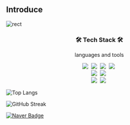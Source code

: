 ## Introduce
![rect](https://capsule-render.vercel.app/api?type=rect&color=gradient&text=Hello,World🐶&fontAlign=30&fontSize=30&textBg=true&desc=I'M%20HyunSeok%20Seo&descAlign=60&descAlignY=50)

<h3 align="center">🛠️ Tech Stack 🛠️</h3>
<p align="center">languages and tools</p>

<p align="center">
  <img src="https://img.shields.io/badge/HTML-E34F26?style=flat-square&logo=HTML5&logoColor=white"/>&nbsp
  <img src="https://img.shields.io/badge/CSS-1572B6?style=flat-square&logo=CSS3&logoColor=white"/>&nbsp
  <img src="https://img.shields.io/badge/JavaScript-F7DF1E?style=flat-square&logo=JavaScript&logoColor=black"/>&nbsp
  <img src="https://img.shields.io/badge/React-61DAFB?style=flat-square&logo=react&logoColor=black"/>&nbsp
  <br>
  <img src="https://img.shields.io/badge/Java-006D5C?style=flat-square&logo=java&logoColor=white"/>&nbsp
  <img src="https://img.shields.io/badge/Spring-6DB33F?style=flat-square&logo=spring&logoColor=white"/>&nbsp
  <br>
  <img src="https://img.shields.io/badge/MySQL-4479A1?style=flat-square&logo=mysql&logoColor=white"/>&nbsp
  <img src="https://img.shields.io/badge/Oracle-F80000?style=flat-square&logo=oracle&logoColor=white"/>&nbsp
</p>

![Top Langs](https://github-readme-stats.vercel.app/api/top-langs/?username=aodhzld45&layout=compact&theme=dark&hide_border=true&cache_seconds=1800)

<!-- GitHub Streak -->
![GitHub Streak](https://streak-stats.demolab.com?user=aodhzld45&theme=dark&hide_border=true&cache=1800)

[![Naver Badge](https://img.shields.io/badge/Naver-03C75A?style=flat-square&logo=Naver&logoColor=white)](mailto:prking94@naver.com)


